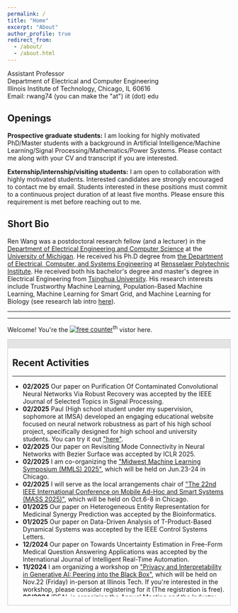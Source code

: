 ```yaml
---
permalink: /
title: "Home"
excerpt: "About"
author_profile: true
redirect_from: 
  - /about/
  - /about.html
---
```


Assistant Professor<br/>
Department of Electrical and Computer Engineering<br/>
Illinois Institute of Technology, Chicago, IL 60616<br/>
Email: rwang74 (you can make the "at") iit (dot) edu

**Openings**
------
**Prospective graduate students:** I am looking for highly motivated PhD/Master students with a background in Artificial Intelligence/Machine Learning/Signal Processing/Mathematics/Power Systems. Please contact me along with your CV and transcript if you are interested.
 
**Externship/internship/visiting students:** I am open to collaboration with highly motivated students. Interested candidates are strongly encouraged to contact me by email. Students interested in these positions must commit to a continuous project duration of at least five months. Please ensure this requirement is met before reaching out to me. <!---For undergraduate and Master students already enrolled in IIT, if you're interested in doing research in my group, please setup an appointment with me via your IIT emails.--->

**Short Bio**
------
Ren Wang was a postdoctoral research fellow (and a lecturer) in the [Department of Electrical Engineering and Computer Science](https://eecs.engin.umich.edu/) at the [University of Michigan](https://umich.edu/). He received his Ph.D degree from [the Department of Electrical, Computer, and Systems Engineering](https://www.ecse.rpi.edu) at [Rensselaer Polytechnic Institute](https://www.rpi.edu). He received both his bachelor's degree and master's degree in Electrical Engineering from [Tsinghua University](https://www.tsinghua.edu.cn/en/). His research interests include Trustworthy Machine Learning, Population-Based Machine Learning, Machine Learning for Smart Grid, and Machine Learning for Biology (see research lab intro [here](https://wangren09.github.io/Lab/)).

<!---I am a postdoctoral research fellow (and a lecturer) in [the Department of Electrical Engineering and Computer Science](https://eecs.engin.umich.edu/) at [University of Michigan](https://umich.edu/) with Dr. [Alfred Hero](https://hero.engin.umich.edu/). I received my Ph.D degree from [the Department of Electrical, Computer, and Systems Engineering](https://www.ecse.rpi.edu) at [Rensselaer Polytechnic Institute](https://www.rpi.edu) with Dr. [Meng Wang](https://ecse.rpi.edu/~wang/). I received both my bachelor's degree and master's degree in Electrical Engineering in 2013 and 2016 from [Tsinghua University](https://www.tsinghua.edu.cn/en/). I am also closely collaborating with [Dr. Indika Rajapakse](https://rajapakse.lab.medicine.umich.edu) from University of Michigan, [Dr. Sijia Liu](https://lsjxjtu.github.io/index.html) from Michigan State Univeristy, [Dr. Pin-Yu Chen](https://sites.google.com/site/pinyuchenpage), [Dr. Jinjun Xiong](https://researcher.watson.ibm.com/researcher/view.php?person=us-jinjun) from IBM Research. My research interests include Trustworthy Machine Learning, High-Dimensional Data Analysis, Bio-Inspired Machine Learning, and Robustness/Optimization on Smart Grid.--->


<!---**Contact**--->
------
<!---Name: Ren Wang (王韧)--->  
<!---Email: renwang (you can make the "at") umich (dot) edu--->  
<!---EECS Building, 1301 Beal Avenue--->
<!---Ann Arbor, MI 48109-2122--->


---

Welcome! You're the <a href='https://www.counter12.com'><img src='https://www.counter12.com/img-Wy8YB2Y7Z94Wc867-3.gif' border='0' alt='free counter'></a><script type='text/javascript' src='https://www.counter12.com/ad.js?id=Wy8YB2Y7Z94Wc867'></script><sup>th</sup> vistor here.



<div class="sliding-window">
  <div class="handle"></div>
  <div class="content">
    <h2>Recent Activities</h2>
    <hr>
    <ul>
      <li><strong>02/2025</strong> Our paper on Purification Of Contaminated Convolutional Neural Networks Via Robust Recovery was accepted by the IEEE Journal of Selected Topics in Signal Processing.</li>
      <li><strong>02/2025</strong> Paul (High school student under my supervision, sophomore at IMSA) developed an engaging educational website focused on neural network robustness as part of his high school project, specifically designed for high school and university students. You can try it out <a href="https://slippery-possible-blood.anvil.app/">"here"</a>.</li>
      <li><strong>02/2025</strong> Our paper on Revisiting Mode Connectivity in Neural Networks with Bezier Surface was accepted by ICLR 2025.</li>
      <li><strong>02/2025</strong> I am co-organizing the <a href="https://midwest-ml.org/2025/">"Midwest Machine Learning Symposium (MMLS) 2025"</a>, which will be held on Jun.23-24 in Chicago.</li>
      <li><strong>02/2025</strong> I will serve as the local arrangements chair of <a href="https://ieeemass2025.github.io/ieeemass2025/">"The 22nd IEEE International Conference on
Mobile Ad-Hoc and Smart Systems (MASS 2025)"</a>, which will be held on Oct.6-8 in Chicago.</li>
      <li><strong>01/2025</strong> Our paper on Heterogeneous Entity Representation for Medicinal Synergy Prediction was accepted by the Bioinformatics.</li>
      <li><strong>01/2025</strong> Our paper on Data-Driven Analysis of T-Product-Based Dynamical Systems was accepted by the IEEE Control Systems Letters.</li>
      <li><strong>12/2024</strong> Our paper on Towards Uncertainty Estimation in Free-Form Medical Question Answering Applications was accepted by the International Journal of Intelligent Real-Time Automation.</li>
      <li><strong>11/2024</strong> I am organizing a workshop on <a href="https://www.ideal-institute.org/2024/10/30/workshop-on-privacy-and-interpretability-in-generative-ai-peering-into-the-black-box//">"Privacy and Interpretability in Generative AI: Peering into the Black Box"</a>, which will be held on Nov.22 (Friday) in-person at Illinois Tech. If you're interested in the workshop, please consider registering for it (The registration is free).</li>
      <li><strong>06/2024</strong> IDEAL is organizing the Annual Meeting and the Industry Day on June 6th and 7th. You are welcome to register for the <a href="https://www.ideal-institute.org/2024/05/06/ideal-annual-meeting-and-industry-day-2024/">event here</a>.</li>
      <li><strong>04/2024</strong> Jane receives <a href="https://www.iit.edu/news/2024-ece-day-seminar-and-student-research-competition">first place in the Best Presentation Award for Ph.D. Research at 2024 ECE Day - Student Research Competition</a>. Congrats! .</li>
      <li><strong>04/2024</strong> Our paper on Deep Adversarial Defense Against Multilevel-Lp Attacks was accepted by 2024 IEEE International Workshop on Machine Learning for Signal Processing.</li>
      <li><strong>02/2024</strong> Our paper on Towards Multi-Task Privacy Preserving In Deep Learning was accepted by IEEE Access.</li>
      <li><strong>01/2024</strong> Our paper on Identifying Backdoor Data with Optimized Scaled Prediction Consistency was accepted by ICLR 2024.</li>
      <li><strong>01/2024</strong> Ignacio's paper on Comprehensive Analysis of PINNs for Power System Transient Stability was accepted by Electronics. Congrats!</li>
      <li><strong>10/2023</strong> I am organizing the Frontiers of Data Science: Theory, Applications, and Trustworthiness Seminar at Illinois Tech.</li>
      <li><strong>10/2023</strong> I attended the <a href="https://drive.google.com/file/d/1XiqILOtIkyjWV4e1XougRRtxrQSE4X00/view?usp=sharing">"ASEE DELTA Junior Faculty Institute"</a>.</li>
      <li><strong>09/2023</strong> I am organizing a workshop on <a href="https://www.ideal-institute.org/2023/08/31/trustworthiness-in-the-presence-of-adversaries-and-strategic-agents-in-ml/">"Trustworthiness in the Presence of Adversaries and Strategic Agents in ML"</a>, which will be held on Oct.12 (Thursday) in-person at Northwestern. If you're interested in the workshop, please consider registering for it.</li>
      <li><strong>08/2023</strong> I've been honored with the <a href="https://www.nsf.gov/awardsearch/showAward?AWD_ID=2319243&HistoricalAwards=false"><strong>NSF FMitF Award</strong></a>. A huge thank you to NSF for the support!</li>
      <li><strong>07/2023</strong> I was invited to give a talk on Deep Learning Attacks and Defenses at the Oak Ridge National Laboratory</li>
      <li><strong>07/2023</strong> I enrolled in the IEEE PES GM 2023 Mentoring Program as an academic mentor</li>
      <li><strong>06/2023</strong> I received the <a href="https://www.orau.org/news/releases/2023/powe-research-grants-awarded-to-junior-faculty.html"><strong>2023 ORAU Ralph E. Powe Junior Faculty Enhancement Award</strong></a> (35 among 167 applications from 93 institutions). Thanks, ORAU!</li>
      <li><strong>04/2023</strong> Our paper on Enhancing Healthcare Model Trustworthiness through Theoretically Guaranteed One-Hidden-Layer CNN Purification was accepted by ICLR 2023 TML4H.</li>
     <li><strong>03/2023</strong> I will serve as a guest editor for the upcoming special issue on <a href="https://www.mdpi.com/journal/electronics/special_issues/Z9OT1GN32T">Advances in Enhancing Energy and Power System Stability and Control</a> in the journal, Electronics (check our <a href="https://drive.google.com/file/d/1TdKJvo8JpZqUlQ5HwdKl7tVm1Vig39UJ/view?usp=sharing">banner</a> and <a href="https://drive.google.com/file/d/1kAhydZnUKRz4JP97O4Rl_7SVoRM1NJJk/view?usp=sharing">flyer</a>). This is an incredible opportunity to contribute to the cutting-edge research in this field and I would like to invite you to join me in this endeavor. Please consider submitting your paper to this special issue!
      <li><strong>02/2023</strong> I received the <a href="https://www.nsf.gov/awardsearch/showAward?AWD_ID=2246157&HistoricalAwards=false"><strong>NSF CISE Research Initiation Initiative (CRII) Award</strong></a> [<a href="https://www.iit.edu/news/engineering-professor-receives-grant-immune-system-inspired-machine-learning-research">News</a>]. Thanks NSF for the support!</li>
      <li><strong>02/2023</strong> Our paper on Physics-Aware Backdoor Attacks in Power System Applications was accepted by the 2023 IEEE PES General Meeting.</li>
      <li><strong>02/2023</strong> I gave a talk on Practical Machine Learning Attacks and Defenses at Wayne State University</li>
      <li><strong>01/2023</strong> Our paper on poisoning attack mitigation using self-training was accepted by AAAI’s Workshop on AI Safety and was selected as the <a href="https://safeai.webs.upv.es/index.php/best-paper-award/">Best Paper Award Finalist</a>.</li>
      <li><strong>12/2022</strong> Our paper on Physics-Constrained Adversarial Training was accepted by IEEE Transactions on Artificial Intelligence.</li>
      <li><strong>11/2022</strong> I gave a talk on Trustworthy Machine Learning in the IIT ECE Research Seminar.</li>
      <li><strong>10/2022</strong> I gave a talk on Trojan Attacks and Defenses at the IDEAL.</li>
      <li><strong>09/2022</strong> I joined the Institute for Data, Econometrics, Algorithms, and Learning (<a href="https://www.ideal-institute.org/team/">IDEAL</a>) as a faculty member.</li>
      <li><strong>09/2022</strong> Our paper on kNN attack and defense was accepted by IEEE Access.</li>
      <li><strong>08/2022</strong> I joined the Illinois Institute of Technology as a Tenure-Track Assistant Professor.</li>
    </ul>
  </div>
</div>

<style>
  .sliding-window {
    position: relative;
    overflow: hidden;
    height: 600px;
    border: 1px solid #ccc;
    margin-bottom: 20px;
  }

  .handle {
    position: absolute;
    z-index: 2;
    top: 0;
    right: 0;
    width: 100%;
    height: 20px;
    cursor: grab;
    background-color: #ccc;
    opacity: 0.5;
  }

  .handle:hover {
    opacity: 1;
  }

  .handle:active {
    cursor: grabbing;
  }

  .content {
    position: relative;
    top: 0;
    left: 0;
    right: 0;
    margin-top: 0;
    -webkit-transition: margin-top 0.3s ease;
    transition: margin-top 0.3s ease;
    padding: 10px;
    height: 560px;
    overflow-y: scroll;
  }
</style>








<!---**Recent Activities**
------

**02/2023** I received the NSF CISE Research Initiation Initiative (CRII) Award ([News](https://www.iit.edu/news/engineering-professor-receives-grant-immune-system-inspired-machine-learning-research)). Thanks NSF for the support!

**02/2023** Our paper on Physics-Aware Backdoor Attacks in Power System Applications was accepted by the 2023 IEEE PES General Meeting.

**02/2023** I gave a talk on Practical Machine Learning Attacks and Defenses at Wayne State University

**01/2023** Our paper on poisoning attack mitigation using self-training was accepted by AAAI’s Workshop on AI Safety and was selected as the [Best Paper Award Finalist](https://safeai.webs.upv.es/index.php/best-paper-award/)

**12/2022** Our paper on Physics-Constrained Adversarial Training was accepted by IEEE Transactions on Artificial Intelligence

**11/2022** I gave a talk on Trustworthy Machine Learning in the IIT ECE Research Seminar

**10/2022** I gave a talk on Trojan Attacks and Defenses at the IDEAL

**09/2022** I joined the the Institute for Data, Econometrics, Algorithms, and Learning ([IDEAL](https://www.ideal-institute.org/team/)) as a faculty member

**09/2022** Our paper on kNN attack and defense was accepted by IEEE Access

**08/2022** I joined the Illinois Institute of Technology as a Tenure-Track Assistant Professor--->







<!---I will be a lecturer of the Digital Signal Processing - Lab Course (EECS452), University of Michigan, Winter 2022

**07/2021** I presented our work "Immuno-mimetic Deep Neural Networks (Immuno-Net)" at the ICML-WCB 2021

**07/2021** Our paper "Robust Low-Rank Tensor Recovery From Quantized and Corrupted Measurements" is accepted by Asilomar 2021

**06/2021** I will lead the Michigan team in the Third Online Evaluation of Robust AI hosted by Two-Six Labs (GARD - DARPA)

**06/2021** Our paper "Immuno-mimetic Deep Neural Networks (Immuno-Net)" is accepted by the ICML-WCB, 2021

**06/2021** I will be a reviewer at ICLR 2022

**05/2021** I presented our work "On Fast Adversarial Robustness Adaptation in Model-Agnostic Meta learning" at the ICLR 2021

**05/2021** I will be a reviewer at NeurIPS 2021

**03/2021** I presented our work "Robust AI Guided by the Immune System" at the Guaranteeing AI Robustness Against Deception (GARD) PI Meeting

**02/2021** I am invited to give a lecture on Introduction to Trojan Attack and Detection of Trojan Neural Networks at the CSE 891: Adversarial Machine Learning, Michigan State University

**02/2021** I gave a talk on Adversarial Example and Robust Training, Michigan State University

**01/2021** Our paper "On Fast Adversarial Robustness Adaptation in Model-Agnostic Meta learning" is accepted by ICLR 2021

**12/2020** I lead the Michigan team in the Second Online Evaluation of Robust AI hosted by Two-Six Labs (GARD - DARPA)

**11/2020** I presented our work "Quantized Higher-Order Tensor Recovery by Exploring Low-Dimensional Structures" at the Asilomar Conference on Signals, Systems and Computers 2020

**10/2020** I will be a reviewer at AISTATS 2021

**10/2020** I presented our work "Quantized Higher-Order Tensor Recovery by Exploring Low-Dimensional Structures" at the Asilomar Conference on Signals, Systems and Computers 2020

**09/2020** I am invited to give a lecture on Privacy Protection and Information Extraction, Chongqing University

**08/2020** Our paper "Tensor Recovery from Noisy and Multi-Level Quantized Measurements" is accepted to EURASIP Journal on Advances in Signal Processing

**07/2020** Our paper "Achieve Data Privacy and Clustering Accuracy Simultaneously Through Quantized Data Recovery" is accepted to EURASIP Journal on Advances in Signal Processing

**07/2020** I successfully defended my thesis and will join University of Michigan as a Postdoc--->




<!--Last Update: Jun, 13<sup>th</sup>, 2021. -->
